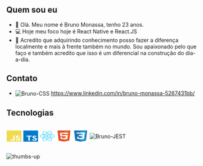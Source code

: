 ## Quem sou eu


* :wave: Olá. Meu nome é Bruno Monassa, tenho 23 anos.
* :computer: Hoje meu foco hoje é React Native e React.JS
* :dart: Acredito que adquirindo conhecimento posso fazer a diferença localmente e mais à frente também no mundo. Sou apaixonado pelo que faço e também acredito que isso é um diferencial na construção do dia-a-dia.

## Contato

* <img align="center" alt="Bruno-CSS" height="30" width="40" src="https://cdn.jsdelivr.net/gh/devicons/devicon/icons/linkedin/linkedin-original.svg"> https://www.linkedin.com/in/bruno-monassa-5267431bb/

## Tecnologias

<div style="display: inline_block"><br>
  <img align="center" alt="Bruno-Js" height="30" width="40" src="https://raw.githubusercontent.com/devicons/devicon/master/icons/javascript/javascript-plain.svg">
  <img align="center" alt="Bruno-Ts" height="30" width="40" src="https://raw.githubusercontent.com/devicons/devicon/master/icons/typescript/typescript-plain.svg">
  <img align="center" alt="Bruno-React" height="30" width="40" src="https://raw.githubusercontent.com/devicons/devicon/master/icons/react/react-original.svg">
  <img align="center" alt="Bruno-HTML" height="30" width="40" src="https://raw.githubusercontent.com/devicons/devicon/master/icons/html5/html5-original.svg">
  <img align="center" alt="Bruno-CSS" height="30" width="40" src="https://raw.githubusercontent.com/devicons/devicon/master/icons/css3/css3-original.svg">
  <img align="center" alt="Bruno-JEST" height="30" width="40" src="https://cdn.jsdelivr.net/gh/devicons/devicon/icons/jest/jest-plain.svg">
</div>

##

![thumbs-up](https://user-images.githubusercontent.com/91953401/187507353-51142667-53b2-43ef-9204-629f07648fd5.gif)




